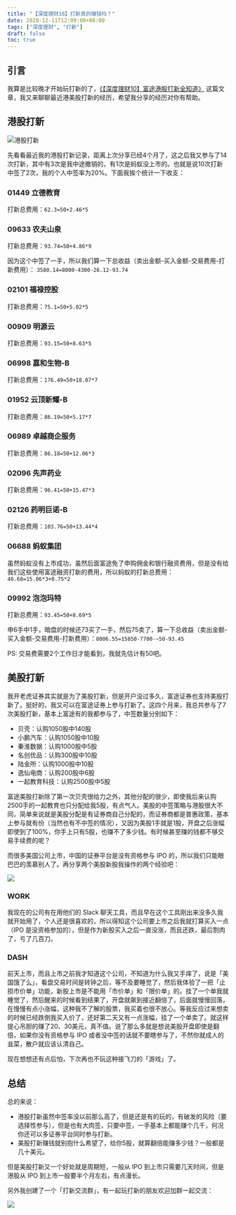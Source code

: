 ```yaml
---
title: "【深度理财16】打新真的赚钱吗？"
date: 2020-12-11T12:09:00+08:00
tags: ["深度理财", "打新"]
draft: false
toc: true
---
```


## 引言

我算是比较晚才开始玩打新的了，[《【深度理财10】富途港股打新全知道》](https://blog.forecho.com/financedeep-10.html) 这篇文章，我又来聊聊最近港美股打新的经历，希望我分享的经历对你有帮助。

## 港股打新

![港股打新](https://blog-1251237404.cos.ap-guangzhou.myqcloud.com/20201211C29zj2.png)

先看看最近我的港股打新记录，距离上次分享已经4个月了，这之后我又参与了14次打新，其中有3次是我中途撤销的，有1次是蚂蚁没上市的。也就是说10次打新中签了2次，我的个人中签率为20%。下面我挨个统计一下收支：

<!--more-->

### 01449 立德教育

打新总费用：`62.3=50+2.46*5`

### 09633 农夫山泉

打新总费用：`93.74=50+4.86*9`

因为这个中签了一手，所以我们算一下总收益（卖出金额-买入金额-交易费用-打新费用）：
`3580.14=8000-4300-26.12-93.74` 

### 02101 福禄控股

打新总费用：`75.1=50+5.02*5`

### 00909 明源云

打新总费用：`93.15=50+8.63*5`

### 06998 嘉和生物-B

打新总费用：`176.49=50+18.07*7`

### 01952 云顶新耀-B

打新总费用：`86.19=50+5.17*7`

### 06989 卓越商企服务

打新总费用：`86.18=50+12.06*3`

### 02096 先声药业

打新总费用：`96.41=50+15.47*3`

### 02126 药明巨诺-B

打新总费用：`103.76=50+13.44*4`

### 06688 蚂蚁集团

虽然蚂蚁没有上市成功，虽然后面富途免了申购佣金和银行融资费用，但是没有给我们这些使用富途融资打新的费用，所以蚂蚁的打新总费用：`46.68=15.06*3+0.75*2`

### 09992 泡泡玛特

打新总费用：`93.45=50+8.69*5`

申6手中1手，暗盘的时候还73买了一手，然后75卖了，算一下总收益（卖出金额-买入金额-交易费用-打新费用）：`8006.55=15850-7700-~50-93.45`

PS: 交易费需要2个工作日才能看到，我就先估计有50吧。

## 美股打新

我开老虎证券其实就是为了美股打新，但是开户没过多久，富途证券也支持美股打新了。挺好的，我又可以在富途证券上参与打新了。这四个月来，我总共参与了7次美股打新，基本上富途有的我都参与了，中签数量分别如下：

- 贝壳：认购1050股中140股
- 小鹏汽车：认购1050股中10股
- 秦淮数据：认购1000股中5股
- 名创优品：认购300股中10股
- 陆金所：认购1000股中10股
- 逸仙电商：认购200股中6股
- 一起教育科技：认购2500股中5股

富途美股打新除了第一次贝壳很给力之外，其他分配的很少，即使我后来认购2500手的一起教育也只分配给我5股，有点气人。美股的中签策略与港股很大不同，简单来说就是美股分配是有证券商自己分配的，而证券商都是普惠政策，基本上参与就有份（当然也有不中签的情况），又因为美股1手就是1股，开盘之后涨幅即使到了100%，你手上只有5股，也赚不了多少钱。有时候甚至赚的钱都不够交易手续费的呢？

而很多美国公司上市，中国的证券平台是没有资格参与 IPO 的，所以我们只能眼巴巴的羡慕别人了。再分享两个美股新股我操作的两个经验吧：

![](https://blog-1251237404.cos.ap-guangzhou.myqcloud.com/20201211RGEeMx.jpg)

### WORK

我现在的公司有在用他们的 Slack 聊天工具，而且早在这个工具刚出来没多久我就开始用了，个人还是很喜欢的，所以得知这个公司要上市之后我就打算买入一点（IPO 是没资格参加的），但是作为新股买入之后一直没涨，而且还跌，最后割肉了，亏了几百刀。

### DASH

前天上市，而且上市之前我才知道这个公司，不知道为什么我又手痒了，说是「美国饿了么」，看盘交易时间是转钟之后，等不及要睡觉了，然后我体验了一把「止损市价单」功能，新股上市是不能用「市价单」和「限价单」的。挂了一个单我就睡觉了，然后醒来的时候看到结果了，开盘就飙到接近翻倍了，后面就慢慢回落，在慢慢有点小涨幅，这种我不了解的股票，我买着也很不放心。等我反应过来想卖的时候已经跌倒我买入价了，还好第二天又有一点涨幅，挂了一个单卖了。就这样提心吊胆的赚了20、30美元，真不值。说了那么多就是想说美股开盘即使是翻倍，如果你没有资格参与 IPO 或者没中签的话就不要瞎参与了，不然你就成人的韭菜，散户就应该认清自己。

现在想想还有点后怕，下次再也不玩这种接飞刀的「游戏」了。

## 总结

总的来说：

- 港股打新虽然中签率没以前那么高了，但是还是有的玩的，有破发的风险（要选择性参与），但是也有大肉签，只要中签，一手基本上都能赚个几千，何况你还可以多证券平台同时参与打新。
- 美股打新赚钱就别抱什么希望了，给你5股，就算翻倍能赚多少钱？一般都是几十美元。

但是美股打新又一个好处就是周期短，一般从 IPO 到上市只需要几天时间，但是港股从 IPO 到上市一般要半个月左右，有点漫长。

另外我创建了一个「打新交流群」，有一起玩打新的朋友欢迎加群一起交流：

![](https://blog-1251237404.cos.ap-guangzhou.myqcloud.com/20201222VJDx4e.jpg)
